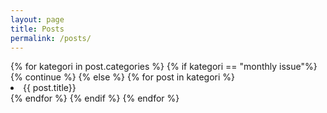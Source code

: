 ```yaml
---
layout: page
title: Posts
permalink: /posts/
---
```


<html>
{% for kategori in post.categories %}
    {% if kategori == "monthly issue"%}
        {% continue %}
    {% else %}
        {% for post in kategori %}
            <li>{{ post.title}}</li>
        {% endfor %}
    {% endif %}
{% endfor %}


</html>